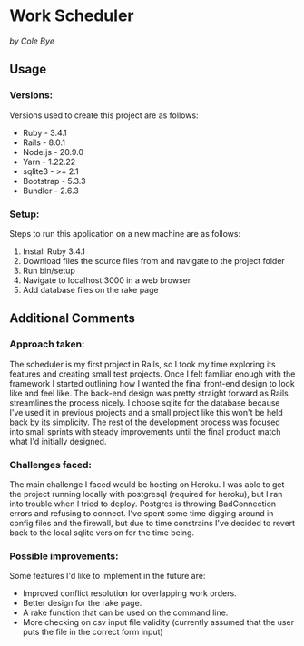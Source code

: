 # Work Scheduler

*by Cole Bye*

## Usage

### Versions:

Versions used to create this project are as follows:
- Ruby - 3.4.1
- Rails - 8.0.1
- Node.js - 20.9.0
- Yarn - 1.22.22
- sqlite3 - >= 2.1
- Bootstrap - 5.3.3
- Bundler - 2.6.3


### Setup:

Steps to run this application on a new machine are as follows:
1. Install Ruby 3.4.1
2. Download files the source files from and navigate to the project folder
3. Run bin/setup
4. Navigate to localhost:3000 in a web browser
5. Add database files on the rake page

## Additional Comments

### Approach taken:
The scheduler is my first project in Rails, so I took my time exploring its features and 
creating small test projects.  Once I felt familiar enough with the framework I started
outlining how I wanted the final front-end design to look like and feel like. The back-end
design was pretty straight forward as Rails streamlines the process nicely.  I choose 
sqlite for the database because I've used it in previous projects and a small project like
this won't be held back by its simplicity. The rest of the development process was focused 
into small sprints with steady improvements until the final product match what I'd 
initially designed.

### Challenges faced:
The main challenge I faced would be hosting on Heroku.  I was able to get the project 
running locally with postgresql (required for heroku), but I ran into trouble when I tried 
to deploy. Postgres is throwing BadConnection errors and refusing to connect. I've spent some 
time digging around in config files and the firewall, but due to time constrains I've decided 
to revert back to the local sqlite version for the time being.  

### Possible improvements:

Some features I'd like to implement in the future are:

- Improved conflict resolution for overlapping work orders.
- Better design for the rake page.
- A rake function that can be used on the command line.
- More checking on csv input file validity (currently assumed that the user puts the file in the correct form input)






